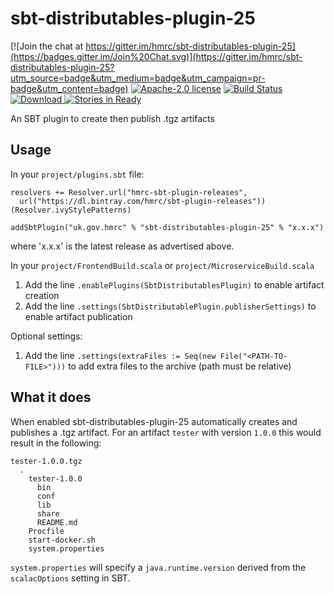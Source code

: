 # sbt-distributables-plugin-25

[![Join the chat at https://gitter.im/hmrc/sbt-distributables-plugin-25](https://badges.gitter.im/Join%20Chat.svg)](https://gitter.im/hmrc/sbt-distributables-plugin-25?utm_source=badge&utm_medium=badge&utm_campaign=pr-badge&utm_content=badge) [![Apache-2.0 license](http://img.shields.io/badge/license-Apache-brightgreen.svg)](http://www.apache.org/licenses/LICENSE-2.0.html) [![Build Status](https://travis-ci.org/hmrc/sbt-distributables-plugin-25.svg)](https://travis-ci.org/hmrc/sbt-distributables-plugin-25) [ ![Download](https://api.bintray.com/packages/hmrc/sbt-plugin-releases/sbt-distributables-plugin-25/images/download.svg) ](https://bintray.com/hmrc/sbt-plugin-releases/sbt-distributables-plugin-25/_latestVersion) [![Stories in Ready](https://badge.waffle.io/hmrc/sbt-distributables-plugin-25.png?label=ready&title=Ready)](https://waffle.io/hmrc/sbt-distributables-plugin-25)

An SBT plugin to create then publish .tgz artifacts

Usage
-----

In your `project/plugins.sbt` file:
```
resolvers += Resolver.url("hmrc-sbt-plugin-releases",
  url("https://dl.bintray.com/hmrc/sbt-plugin-releases"))(Resolver.ivyStylePatterns)

addSbtPlugin("uk.gov.hmrc" % "sbt-distributables-plugin-25" % "x.x.x")
```

where 'x.x.x' is the latest release as advertised above.

In your `project/FrontendBuild.scala` or `project/MicroserviceBuild.scala`

1. Add the line ```.enablePlugins(SbtDistributablesPlugin)``` to enable artifact creation
2. Add the line ```.settings(SbtDistributablePlugin.publisherSettings)``` to enable artifact publication

Optional settings:

1. Add the line ```.settings(extraFiles := Seq(new File("<PATH-TO-FILE>")))``` to add extra files to the archive (path must be relative)

What it does
------------

When enabled sbt-distributables-plugin-25 automatically creates and publishes a .tgz artifact. For an artifact `tester` with version `1.0.0` this would result in the following:

```
tester-1.0.0.tgz
  .
    tester-1.0.0
      bin
      conf
      lib
      share
      README.md
    Procfile
    start-docker.sh
    system.properties
```

`system.properties` will specify a `java.runtime.version` derived from the `scalacOptions` setting in SBT. 
